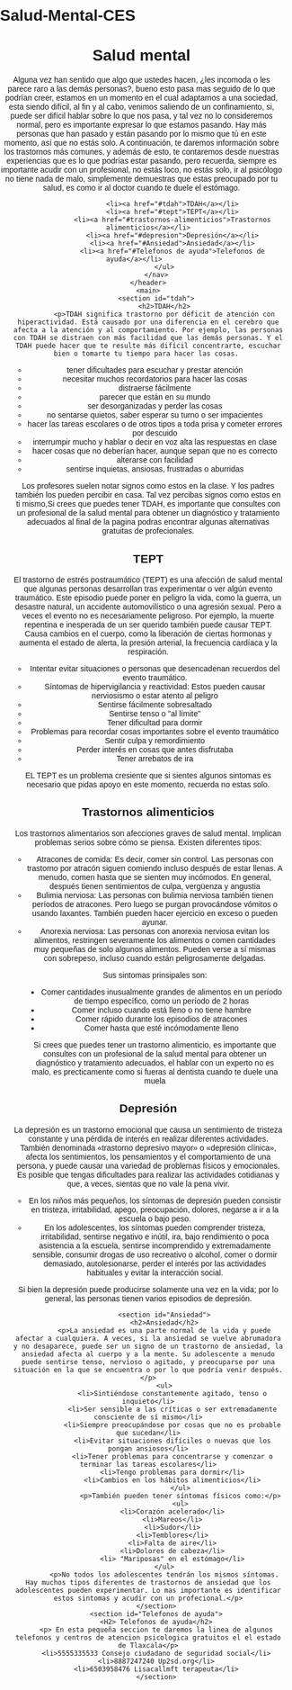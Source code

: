 # Salud-Mental-CES
<!DOCTYPE html>
<html>
<head>
	<title>Información de salud mental</title>
	<meta charset="UTF-8">
	<meta name="viewport" content="width=device-width, initial-scale=1.0">
	<style>body 
	{body {
    background-image: url('Fondo.jpg');
    background-repeat: no-repeat;
    background-size: cover;
}
    font-family: Arial, sans-serif;
    margin: 0;
    padding: 0;
}

header {
    background-color: #333;
    color: #fff;
    padding: 20px;
}

h1, h2 {
    margin: 0;
}

nav ul {
    margin: 0;
    padding: 0;
    list-style: none;
}

nav li {
    display: inline-block;
    margin-right: 20px;
}

nav a {
    color: #fff;
    text-decoration: none;
}

nav a:hover {
    text-decoration: underline;
}

main {
    margin: 20px;
}

section {
    margin-bottom: 40px;
}

/* Estilos para secciones específicas */
#tdah h2 {
    color: #f00;
}

#tept h2 {
    color: #0f0;
}

#trastornos-alimenticios h2 {
    color: #00f;
}

#depresion h2 {
    color: #f90;
}

ul {
    margin: 0;
    padding-left: 20px;
}

p {
    margin-bottom: 10px;
}

/* Estilos para dispositivos móviles */
@media only screen and (max-width: 600px) {
    nav li {
        display: block;
        margin: 10px 0;
    }
}</style>
</head>
<body>
	<header>
		<h1>Salud mental</h1>
		<nav>
			<p class="justificado">Alguna vez han sentido que algo que ustedes hacen, ¿les incomoda o les parece raro a las demás personas?, bueno esto pasa mas seguido de lo que podrían creer, estamos en un momento en el cual adaptarnos a una sociedad, esta siendo difícil, al fin y al cabo, venimos saliendo de un confinamiento, si, puede ser difícil hablar sobre lo que nos pasa, y tal vez no lo consideremos normal, pero es importante expresar lo que estamos pasando. Hay más personas que han pasado y están pasando por lo mismo que tú en este momento, así que no estás solo. A continuación, te daremos información sobre los trastornos más comunes, y además de esto, te contaremos desde nuestras experiencias que es lo que podrías estar pasando, pero recuerda, siempre es importante acudir con un profesional, no estás loco, no estás solo, ir al psicólogo no tiene nada de malo, simplemente demuestras que estas preocupado por tu salud, es como ir al doctor cuando te duele el estómago.</p>
			<ul>
		
				<li><a href="#tdah">TDAH</a></li>
				<li><a href="#tept">TEPT</a></li>
				<li><a href="#trastornos-alimenticios">Trastornos alimenticios</a></li>
				<li><a href="#depresion">Depresión</a></li>
				<li><a href="#Ansiedad">Ansiedad</a></li>
		        <li><a href="#Telefonos de ayuda">Telefonos de ayuda</a></li>		
			</ul>
		</nav>
	</header>
	<main>
		<section id="tdah">
			<h2>TDAH</h2>
			<p>TDAH significa trastorno por déficit de atención con hiperactividad. Está causado por una diferencia en el cerebro que afecta a la atención y al comportamiento. Por ejemplo, las personas con TDAH se distraen con más facilidad que las demás personas. Y el TDAH puede hacer que te resulte más difícil concentrarte, escuchar bien o tomarte tu tiempo para hacer las cosas. 
</p>
			<ul>
				<li>tener dificultades para escuchar y prestar atención</li>
				<li>necesitar muchos recordatorios para hacer las cosas</li>
				<li>distraerse fácilmente</li>
				<li>parecer que están en su mundo</li>
				<li>ser desorganizadas y perder las cosas</li>
				<li>no sentarse quietos, saber esperar su turno o ser impacientes</li>
				<li>hacer las tareas escolares o de otros tipos a toda prisa y cometer errores por descuido
</li>
				<li>interrumpir mucho y hablar o decir en voz alta las respuestas en clase</li>
				<li>hacer cosas que no deberían hacer, aunque sepan que no es correcto</li>
				<li>alterarse con facilidad</li>
				<li>sentirse inquietas, ansiosas, frustradas o aburridas</li>
			</ul>
			<p>Los profesores suelen notar signos como estos en la clase. Y los padres también los pueden percibir en casa. Tal vez percibas signos como estos en ti mismo,Si crees que puedes tener TDAH, es importante que consultes con un profesional de la salud mental para obtener un diagnóstico y tratamiento adecuados al final de la pagina podras encontrar algunas alternativas gratuitas de profecionales.</p>
		</section>
		<section id="tept">
			<h2>TEPT</h2>
			<p>El trastorno de estrés postraumático (TEPT) es una afección de salud mental que algunas personas desarrollan tras experimentar o ver algún evento traumático. Este episodio puede poner en peligro la vida, como la guerra, un desastre natural, un accidente automovilístico o una agresión sexual. Pero a veces el evento no es necesariamente peligroso. Por ejemplo, la muerte repentina e inesperada de un ser querido también puede causar TEPT.
Causa cambios en el cuerpo, como la liberación de ciertas hormonas y aumenta el estado de alerta, la presión arterial, la frecuencia cardíaca y la respiración.
</p>
			<ul>
				<li>Intentar evitar situaciones o personas que desencadenan recuerdos del evento traumático.</li>
				<li>Síntomas de hipervigilancia y reactividad: Estos pueden causar nerviosismo o estar atento al peligro</li>
				<li>Sentirse fácilmente sobresaltado</li>
				<li>Sentirse tenso o "al límite"</li>
				<li>Tener dificultad para dormir</li>
				<li>Problemas para recordar cosas importantes sobre el evento traumático</li>
				<li>Sentir culpa y remordimiento</li>
				<li>Perder interés en cosas que antes disfrutaba</li>
				<li>Tener arrebatos de ira</li>
			</ul>
			<p>EL TEPT es un problema cresiente que si sientes algunos sintomas es necesario que pidas apoyo en este momento, recuerda no estas solo.</p>
		</section>
		<section id="trastornos-alimenticios">
			<h2>Trastornos alimenticios</h2>
			<p>Los trastornos alimentarios son afecciones graves de salud mental. Implican problemas serios sobre cómo se piensa. Existen diferentes tipos:</p>
			<ul>
				<li>Atracones de comida: Es decir, comer sin control. Las personas con trastorno por atracón siguen comiendo incluso después de estar llenas. A menudo, comen hasta que se sienten muy incómodos. En general, después tienen sentimientos de culpa, vergüenza y angustia</li>
				<li>Bulimia nerviosa: Las personas con bulimia nerviosa también tienen períodos de atracones. Pero luego se purgan provocándose vómitos o usando laxantes. También pueden hacer ejercicio en exceso o pueden ayunar.</li>
				<li>Anorexia nerviosa: Las personas con anorexia nerviosa evitan los alimentos, restringen severamente los alimentos o comen cantidades muy pequeñas de solo algunos alimentos. Pueden verse a sí mismas con sobrepeso, incluso cuando están peligrosamente delgadas.</li>
				<p> Sus sintomas prinsipales son:</p>
<ul>
                <li>Comer cantidades inusualmente grandes de alimentos en un período de tiempo específico, como un período de 2 horas</li>
				<li>Comer incluso cuando está lleno o no tiene hambre</li>
				<li>Comer rápido durante los episodios de atracones</li>
				<li>Comer hasta que esté incómodamente lleno</li>
			</ul>
			<p>Si crees que puedes tener un trastorno alimenticio, es importante que consultes con un profesional de la salud mental para obtener un diagnóstico y tratamiento adecuados, el hablar con un experto no es malo, es precticamente como si fueras al dentista cuando te duele una muela</p>
		</section>
		<section id="depresion">
			<h2>Depresión</h2>
			<p>La depresión es un trastorno emocional que causa un sentimiento de tristeza constante y una pérdida de interés en realizar diferentes actividades. También denominada «trastorno depresivo mayor» o «depresión clínica», afecta los sentimientos, los pensamientos y el comportamiento de una persona, y puede causar una variedad de problemas físicos y emocionales. Es posible que tengas dificultades para realizar las actividades cotidianas y que, a veces, sientas que no vale la pena vivir.</p>
			<ul>
				<li>En los niños más pequeños, los síntomas de depresión pueden consistir en tristeza, irritabilidad, apego, preocupación, dolores, negarse a ir a la escuela o bajo peso.</li>
				<li>En los adolescentes, los síntomas pueden comprender tristeza, irritabilidad, sentirse negativo e inútil, ira, bajo rendimiento o poca asistencia a la escuela, sentirse incomprendido y extremadamente sensible, consumir drogas de uso recreativo o alcohol, comer o dormir demasiado, autolesionarse, perder el interés por las actividades habituales y evitar la interacción social.</li>
			</ul>
			<p>Si bien la depresión puede producirse solamente una vez en la vida; por lo general, las personas tienen varios episodios de depresión.</p>
			</section>
			
			<section id="Ansiedad">
			<h2>Ansiedad</h2>
			<p>La ansiedad es una parte normal de la vida y puede afectar a cualquiera. A veces, si la ansiedad se vuelve abrumadora y no desaparece, puede ser un signo de un trastorno de ansiedad, la ansiedad afecta al cuerpo y a la mente. Su adolescente a menudo puede sentirse tenso, nervioso o agitado, y preocuparse por una situación en la que se encuentra o por lo que podría venir después.</p>
			<ul>
				<li>Sintiéndose constantemente agitado, tenso o inquieto</li>
				<li>Ser sensible a las críticas o ser extremadamente consciente de sí mismo</li>
				<li>Siempre preocupándose por cosas que no es probable que sucedan</li>
				<li>Evitar situaciones difíciles o nuevas que los pongan ansiosos</li>
				<li>Tener problemas para concentrarse y comenzar o terminar las tareas escolares</li>
				<li>Tengo problemas para dormir</li>
				<li>Cambios en los hábitos alimenticios</li>
					</ul>
					<p>También pueden tener síntomas físicos como:</p>
					<ul>
				<li>Corazón acelerado</li>
				<li>Mareos</li>
				<li>Sudor</li>
				<li>Temblores</li>
				<li>Falta de aire</li>
				<li>Dolores de cabeza</li>
				<li> "Mariposas" en el estómago</li>
			</ul>
			<p>No todos los adolescentes tendrán los mismos síntomas. Hay muchos tipos diferentes de trastornos de ansiedad que los adolescentes pueden experimentar. Lo mas importante es identificar estos sintomas y acudir con un profecional.</p>
		</section>
		<section id="Telefonos de ayuda">
		<H2> Telefonos de ayuda</h2>
		<p> En esta pequeña seccion te daremos la linea de algunos telefonos y centros de atencion psicologica gratuitos el el estado de Tlaxcala</p>
		<li>5555335533 Consejo ciudadano de seguridad social</li>
		<li>8887247240 Up2sd.org</li>
		<li>6503958476 Lisacallmft terapeuta</li>
		</section>

